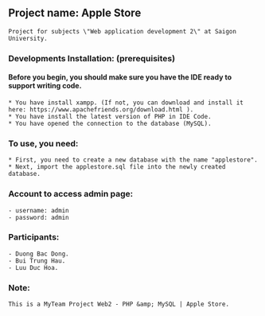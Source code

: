 ## Project name: Apple Store ##
```
Project for subjects \"Web application development 2\" at Saigon University.
```

### Developments Installation: (prerequisites) ###

#### Before you begin, you should make sure you have the IDE ready to support writing code. ####
```
* You have install xampp. (If not, you can download and install it here: https://www.apachefriends.org/download.html ).
* You have install the latest version of PHP in IDE Code.
* You have opened the connection to the database (MySQL).
```

### To use, you need: ###
```
* First, you need to create a new database with the name "applestore".
* Next, import the applestore.sql file into the newly created database.
```

### Account to access admin page: ###
```
- username: admin
- password: admin
```

### Participants: ###
```
- Duong Bac Dong.
- Bui Trung Hau.
- Luu Duc Hoa.
```

### Note: ###
```
This is a MyTeam Project Web2 - PHP &amp; MySQL | Apple Store.
```
